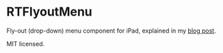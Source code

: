 RTFlyoutMenu
============

Fly-out (drop-down) menu component for iPad, explained in my [blog post](http://aplus.rs/2013/rtflyoutmenu-drop-down-menu-component-for-ios/).

MIT licensed.
